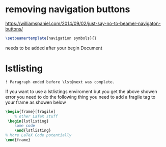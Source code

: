 

# removing navigation buttons

https://williamspaniel.com/2014/09/02/just-say-no-to-beamer-navigaton-buttons/


```Latex
\setbeamertemplate{navigation symbols}{}
```

needs to be added after your begin Document


# lstlisting

```
! Paragraph ended before \lst@next was complete.
```

If you want to use a lstlistings enviroment but you get the above showen error you need to do the following thing you need to add a fragile tag to your frame as showen below 


```LaTeX
\begin{frame}[fragile]
	% other LaTeX stuff
 \begin{lstlisting}
	some code 
    \end{lstlisting}
% More LaTeX Code potentially
\end{frame}

```